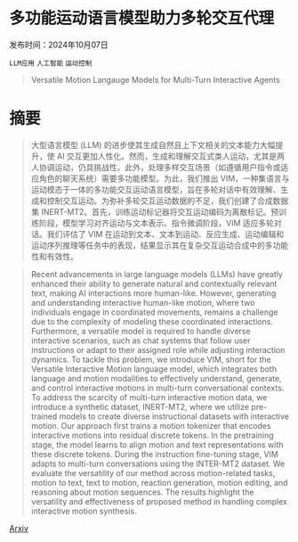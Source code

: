 # 多功能运动语言模型助力多轮交互代理

发布时间：2024年10月07日

`LLM应用` `人工智能` `运动控制`

> Versatile Motion Langauge Models for Multi-Turn Interactive Agents

# 摘要

> 大型语言模型 (LLM) 的进步使其生成自然且上下文相关的文本能力大幅提升，使 AI 交互更加人性化。然而，生成和理解交互式类人运动，尤其是两人协调运动，仍具挑战性。此外，处理多样交互场景（如遵循用户指令或适应角色的聊天系统）需要多功能模型。为此，我们推出 VIM，一种集语言与运动模态于一体的多功能交互运动语言模型，旨在多轮对话中有效理解、生成和控制交互运动。为弥补多轮交互运动数据的不足，我们创建了合成数据集 INERT-MT2。首先，训练运动标记器将交互运动编码为离散标记。预训练阶段，模型学习对齐运动与文本表示。指令微调阶段，VIM 适应多轮对话。我们评估了 VIM 在运动到文本、文本到运动、反应生成、运动编辑和运动序列推理等任务中的表现，结果显示其在复杂交互运动合成中的多功能性和有效性。

> Recent advancements in large language models (LLMs) have greatly enhanced their ability to generate natural and contextually relevant text, making AI interactions more human-like. However, generating and understanding interactive human-like motion, where two individuals engage in coordinated movements, remains a challenge due to the complexity of modeling these coordinated interactions. Furthermore, a versatile model is required to handle diverse interactive scenarios, such as chat systems that follow user instructions or adapt to their assigned role while adjusting interaction dynamics. To tackle this problem, we introduce VIM, short for the Versatile Interactive Motion language model, which integrates both language and motion modalities to effectively understand, generate, and control interactive motions in multi-turn conversational contexts. To address the scarcity of multi-turn interactive motion data, we introduce a synthetic dataset, INERT-MT2, where we utilize pre-trained models to create diverse instructional datasets with interactive motion. Our approach first trains a motion tokenizer that encodes interactive motions into residual discrete tokens. In the pretraining stage, the model learns to align motion and text representations with these discrete tokens. During the instruction fine-tuning stage, VIM adapts to multi-turn conversations using the INTER-MT2 dataset. We evaluate the versatility of our method across motion-related tasks, motion to text, text to motion, reaction generation, motion editing, and reasoning about motion sequences. The results highlight the versatility and effectiveness of proposed method in handling complex interactive motion synthesis.

[Arxiv](https://arxiv.org/abs/2410.05628)